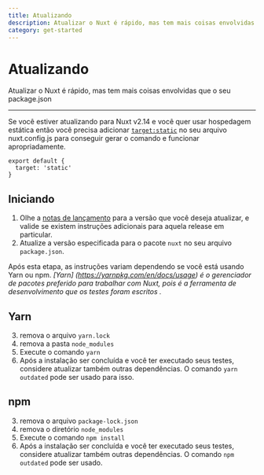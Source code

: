 ```yaml
---
title: Atualizando
description: Atualizar o Nuxt é rápido, mas tem mais coisas envolvidas que o seu package.json
category: get-started
---
```


# Atualizando

Atualizar o Nuxt é rápido, mas tem mais coisas envolvidas que o seu package.json

---

Se você estiver atualizando para Nuxt v2.14 e você quer usar hospedagem estática então você precisa adicionar [`target:static`](/docs/features/deployment-targets#static-hosting) no seu arquivo nuxt.config.js para conseguir gerar o comando e funcionar apropriadamente.

```js{}[nuxt.config.js]
export default {
  target: 'static'
}
```

## Iniciando

1. Olhe a [notas de lançamento](/releases) para a versão que você deseja atualizar, e valide se existem instruções adicionais para aquela release em particular.
2. Atualize a versão especificada para o pacote `nuxt` no seu arquivo `package.json`.

Após esta etapa, as instruções variam dependendo se você está usando Yarn ou npm. _[Yarn] (https://yarnpkg.com/en/docs/usage) é o gerenciador de pacotes preferido para trabalhar com Nuxt, pois é a ferramenta de desenvolvimento que os testes foram escritos ._

## Yarn

3. remova o arquivo `yarn.lock`
4. remova a pasta `node_modules`
5. Execute o comando `yarn`
6. Após a instalação ser concluída e você ter executado seus testes, considere atualizar também outras dependências. O comando `yarn outdated` pode ser usado para isso.

## npm

3. remova o arquivo `package-lock.json`
4. remova o diretório `node_modules`
5. Execute o comando `npm install`
6. Após a instalação ser concluída e você ter executado seus testes, considere atualizar também outras dependências. O comando `npm outdated` pode ser usado.

